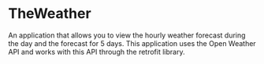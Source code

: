 # TheWeather
An application that allows you to view the hourly weather forecast during the day and the forecast for 5 days. 
This application uses the Open Weather API and works with this API through the retrofit library.
